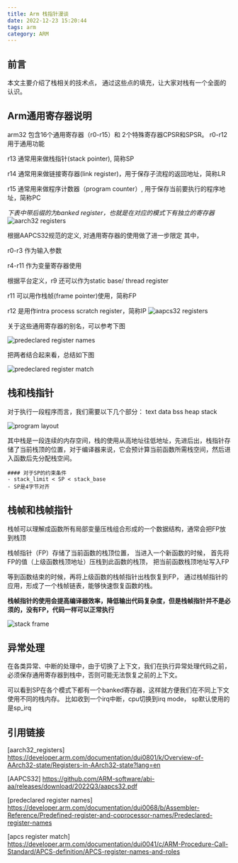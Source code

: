 ```yaml
---
title: Arm 栈指针漫谈
date: 2022-12-23 15:20:44
tags: arm
category: ARM
---
```


## 前言
本文主要介绍了栈相关的技术点， 通过这些点的填充，让大家对栈有一个全面的认识。

## Arm通用寄存器说明

arm32 包含16个通用寄存器（r0-r15）和 2个特殊寄存器CPSR和SPSR。
r0-r12用于通用功能

r13 通常用来做栈指针(stack pointer), 简称SP

r14 通常用来做链接寄存器(link register)，用于保存子流程的返回地址，简称LR

r15 通常用来做程序计数器（program counter）, 用于保存当前要执行的程序地址，简称PC

*下表中带后缀的为banked register，也就是在对应的模式下有独立的寄存器*
![aarch32 registers](/images/aarch32_registers.png)

根据AAPCS32规范的定义, 对通用寄存器的使用做了进一步限定
其中，

r0-r3 作为输入参数

r4-r11 作为变量寄存器使用

根据平台定义，r9 还可以作为static base/ thread register

r11 可以用作栈帧(frame pointer)使用，简称FP

r12 是用作intra process scratch register，简称IP
![aapcs32 registers](/images/aapcs32_regs.png)

关于这些通用寄存器的别名，可以参考下图

![predeclared register names](/images/predeclared_regs.png)

把两者结合起来看，总结如下图

![predeclared register match](/images/apcs_predeclare_match.png)

## 栈和栈指针
对于执行一段程序而言，我们需要以下几个部分：
text  data  bss  heap  stack

![program layout](/images/program_memory_layout.jpg)

其中栈是一段连续的内存空间，栈的使用从高地址往低地址，先进后出，栈指针存储了当前栈顶的位置，对于编译器来说，它会预计算当前函数所需栈空间，然后进入函数后先分配栈空间。

    #### 对于SP的约束条件
    - stack_limit < SP < stack_base
    - SP是4字节对齐

## 栈帧和栈帧指针
栈帧可以理解成函数所有局部变量压栈组合形成的一个数据结构，通常会把FP放到栈顶

栈帧指针（FP）存储了当前函数的栈顶位置， 当进入一个新函数的时候， 首先将FP的值（上级函数栈顶地址）压栈到此函数的栈顶， 把当前函数栈顶地址写入FP

等到函数结束的时候，再将上级函数的栈帧指针出栈恢复到FP， 通过栈帧指针的应用，形成了一个栈帧链表，能够快速恢复函数的栈。

**栈帧指针的使用会提高编译器效率，降低输出代码复杂度，但是栈帧指针并不是必须的，没有FP，代码一样可以正常执行**

![stack frame](/images/stack_frame.png)

## 异常处理
在各类异常、中断的处理中，由于切换了上下文，我们在执行异常处理代码之前，必须保存通用寄存器到栈中，否则可能无法恢复之前的上下文。

可以看到SP在各个模式下都有一个banked寄存器，这样就方便我们在不同上下文使用不同的栈内存。
比如收到一个irq中断，cpu切换到irq mode， sp默认使用的是sp_irq

## 引用链接

[aarch32_registers] https://developer.arm.com/documentation/dui0801/k/Overview-of-AArch32-state/Registers-in-AArch32-state?lang=en

[AAPCS32] https://github.com/ARM-software/abi-aa/releases/download/2022Q3/aapcs32.pdf

[predeclared register names] https://developer.arm.com/documentation/dui0068/b/Assembler-Reference/Predefined-register-and-coprocessor-names/Predeclared-register-names

[apcs register match] https://developer.arm.com/documentation/dui0041/c/ARM-Procedure-Call-Standard/APCS-definition/APCS-register-names-and-roles